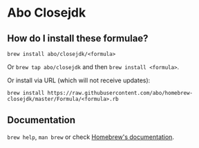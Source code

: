 # Abo Closejdk

## How do I install these formulae?
`brew install abo/closejdk/<formula>`

Or `brew tap abo/closejdk` and then `brew install <formula>`.

Or install via URL (which will not receive updates):

```
brew install https://raw.githubusercontent.com/abo/homebrew-closejdk/master/Formula/<formula>.rb
```

## Documentation
`brew help`, `man brew` or check [Homebrew's documentation](https://docs.brew.sh).
